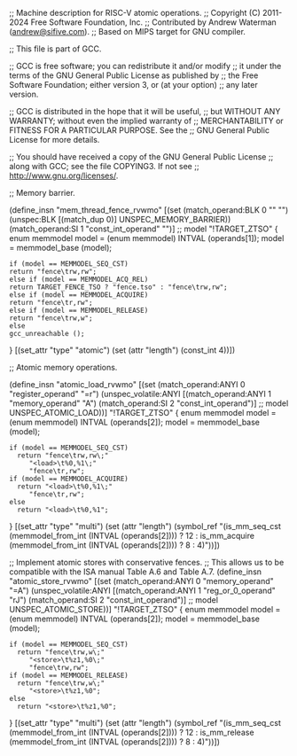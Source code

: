 ;; Machine description for RISC-V atomic operations.
;; Copyright (C) 2011-2024 Free Software Foundation, Inc.
;; Contributed by Andrew Waterman (andrew@sifive.com).
;; Based on MIPS target for GNU compiler.

;; This file is part of GCC.

;; GCC is free software; you can redistribute it and/or modify
;; it under the terms of the GNU General Public License as published by
;; the Free Software Foundation; either version 3, or (at your option)
;; any later version.

;; GCC is distributed in the hope that it will be useful,
;; but WITHOUT ANY WARRANTY; without even the implied warranty of
;; MERCHANTABILITY or FITNESS FOR A PARTICULAR PURPOSE.  See the
;; GNU General Public License for more details.

;; You should have received a copy of the GNU General Public License
;; along with GCC; see the file COPYING3.  If not see
;; <http://www.gnu.org/licenses/>.

;; Memory barrier.

(define_insn "mem_thread_fence_rvwmo"
  [(set (match_operand:BLK 0 "" "")
	(unspec:BLK [(match_dup 0)] UNSPEC_MEMORY_BARRIER))
   (match_operand:SI 1 "const_int_operand" "")]  ;; model
  "!TARGET_ZTSO"
  {
    enum memmodel model = (enum memmodel) INTVAL (operands[1]);
    model = memmodel_base (model);

    if (model == MEMMODEL_SEQ_CST)
	return "fence\trw,rw";
    else if (model == MEMMODEL_ACQ_REL)
	return TARGET_FENCE_TSO ? "fence.tso" : "fence\trw,rw";
    else if (model == MEMMODEL_ACQUIRE)
	return "fence\tr,rw";
    else if (model == MEMMODEL_RELEASE)
	return "fence\trw,w";
    else
	gcc_unreachable ();
  }
  [(set_attr "type" "atomic")
   (set (attr "length") (const_int 4))])

;; Atomic memory operations.

(define_insn "atomic_load_rvwmo<mode>"
  [(set (match_operand:ANYI 0 "register_operand" "=r")
	(unspec_volatile:ANYI
	    [(match_operand:ANYI 1 "memory_operand" "A")
	     (match_operand:SI 2 "const_int_operand")]  ;; model
	 UNSPEC_ATOMIC_LOAD))]
  "!TARGET_ZTSO"
  {
    enum memmodel model = (enum memmodel) INTVAL (operands[2]);
    model = memmodel_base (model);

    if (model == MEMMODEL_SEQ_CST)
      return "fence\trw,rw\;"
	     "<load>\t%0,%1\;"
	     "fence\tr,rw";
    if (model == MEMMODEL_ACQUIRE)
      return "<load>\t%0,%1\;"
	     "fence\tr,rw";
    else
      return "<load>\t%0,%1";
  }
  [(set_attr "type" "multi")
   (set (attr "length")
	(symbol_ref "(is_mm_seq_cst (memmodel_from_int (INTVAL (operands[2]))) ? 12
		      : is_mm_acquire (memmodel_from_int (INTVAL (operands[2]))) ? 8
		      : 4)"))])

;; Implement atomic stores with conservative fences.
;; This allows us to be compatible with the ISA manual Table A.6 and Table A.7.
(define_insn "atomic_store_rvwmo<mode>"
  [(set (match_operand:ANYI 0 "memory_operand" "=A")
	(unspec_volatile:ANYI
	    [(match_operand:ANYI 1 "reg_or_0_operand" "rJ")
	     (match_operand:SI 2 "const_int_operand")]  ;; model
	 UNSPEC_ATOMIC_STORE))]
  "!TARGET_ZTSO"
  {
    enum memmodel model = (enum memmodel) INTVAL (operands[2]);
    model = memmodel_base (model);

    if (model == MEMMODEL_SEQ_CST)
      return "fence\trw,w\;"
	     "<store>\t%z1,%0\;"
	     "fence\trw,rw";
    if (model == MEMMODEL_RELEASE)
      return "fence\trw,w\;"
	     "<store>\t%z1,%0";
    else
      return "<store>\t%z1,%0";
  }
  [(set_attr "type" "multi")
   (set (attr "length")
	(symbol_ref "(is_mm_seq_cst (memmodel_from_int (INTVAL (operands[2]))) ? 12
		      : is_mm_release (memmodel_from_int (INTVAL (operands[2]))) ? 8
		      : 4)"))])
